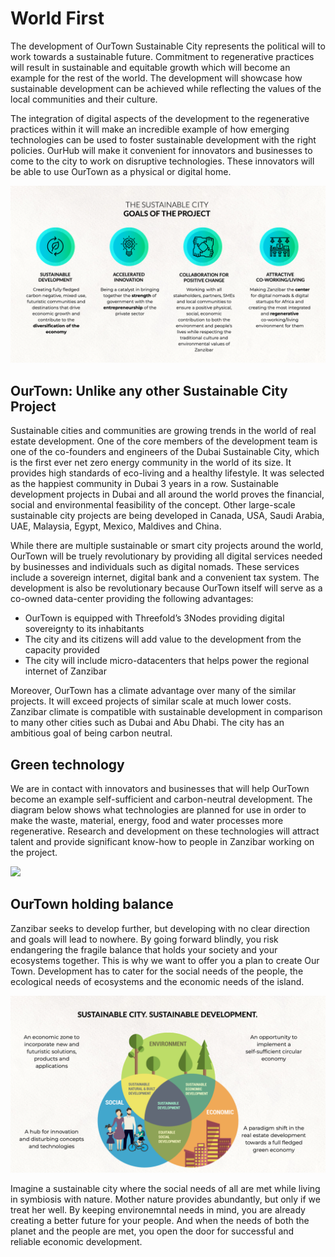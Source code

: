 # World First

The development of OurTown Sustainable City represents the political will to work towards a sustainable future. Commitment to regenerative practices will result in sustainable and equitable growth which will become an example for the rest of the world. The development will showcase how sustainable development can be achieved while reflecting the values of the local communities and their culture.

The integration of digital aspects of the development to the regenerative practices within it will make an incredible example of how emerging technologies can be used to foster sustainable development with the right policies. OurHub will make it convenient for innovators and businesses to come to the city to work on disruptive technologies. These innovators will be able to use OurTown as a physical or digital home. 


![](img/goals.png)


## OurTown: Unlike any other Sustainable City Project

 Sustainable cities and communities are growing trends in the world of real estate development. One of the core members of the development team is one of the co-founders and engineers of the Dubai Sustainable City, which is the first ever net zero energy community in the world of its size. It provides high standards of eco-living and a healthy lifestyle. It was selected as the happiest community in Dubai 3 years in a row. Sustainable development projects in Dubai and all around the world proves the financial, social and environmental feasibility of the concept. Other large-scale sustainable city projects are being developed in Canada, USA, Saudi Arabia, UAE, Malaysia, Egypt, Mexico, Maldives and China. 

 While there are multiple sustainable or smart city projects around the world, OurTown will be truely revolutionary by providing all digital services needed by businesses and individuals such as digital nomads. These services include a sovereign internet, digital bank and a convenient tax system. The development is also be revolutionary because OurTown itself will serve as a co-owned data-center providing the following advantages:
- OurTown is equipped with Threefold’s 3Nodes providing digital sovereignty to its inhabitants
- The city and its citizens will add value to the development from the capacity provided
- The city will include micro-datacenters that helps power the regional internet of Zanzibar

​​Moreover, OurTown has a climate advantage over many of the similar projects. It will exceed projects of similar scale at much lower costs. Zanzibar climate is compatible with sustainable development in comparison to many other cities such as Dubai and Abu Dhabi. The city has an ambitious goal of being carbon neutral. 

## Green technology

We are in contact with innovators and businesses that will help OurTown become an example self-sufficient and carbon-neutral development. The diagram below shows what technologies are planned for use in order to make the waste, material, energy, food and water processes more regenerative. Research and development on these technologies will attract talent and provide significant know-how to people in Zanzibar working on the project. 

![](img/sustainableTech.png)

 
## OurTown holding balance 

Zanzibar seeks to develop further, but developing with no clear direction and goals will lead to nowhere. By going forward blindly, you risk endangering the fragile balance that holds your society and your ecosystems together. This is why we want to offer you a plan to create Our Town. Development has to cater for the social needs of the people, the ecological needs of ecosystems and the economic needs of the island. 

![](img/sustainable_dev.png)  

Imagine a sustainable city where the social needs of all are met while living in symbiosis with nature. Mother nature provides abundantly, but only if we treat her well. By keeping environemntal needs in mind, you are already creating a better future for your people. And when the needs of both the planet and the people are met, you open the door for successful and reliable economic development.

